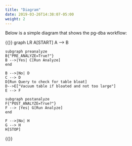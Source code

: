 ```yaml
---
title: "Diagram"
date: 2019-03-26T14:38:07-05:00
weight: 2
---
```


Below is a simple diagram that shows the pg-dba workflow:

{{<mermaid align="left">}}
graph LR
    A[START]
    A --> B
    
    subgraph preanalyze
    B{"PRE_ANALYZE=True?"}
    B -->|Yes| C[Run Analyze]
    end

    B -->|No| D
    C --> D
    D[Run Query to check for table bloat]
    D-->E["Vacuum table if bloated and not too large"]
    E --> F
    
    subgraph postanalyze
    F{"POST_ANALYZE=True?"}
    F --> |Yes| G[Run Analyze]
    end

    F -->|No| H
    G --> H
    H[STOP]
{{</mermaid >}}